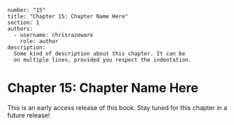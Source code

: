 ```metadata
number: "15"
title: "Chapter 15: Chapter Name Here"
section: 1
authors:
  - username: chrisrazeware
    role: author
description:
  Some kind of description about this chapter. It can be
  on multiple lines, provided you respect the indentation.
```

# Chapter 15: Chapter Name Here

This is an early access release of this book. Stay tuned for this chapter in a future release!